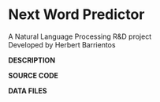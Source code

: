 # Next Word Predictor
A Natural Language Processing R&D project   
Developed by Herbert Barrientos

**DESCRIPTION**

**SOURCE CODE**

**DATA FILES**
